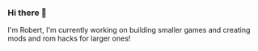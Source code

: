 ### Hi there 👋
I'm Robert, I'm currently working on building smaller games and creating mods and rom hacks for larger ones!
<!--
